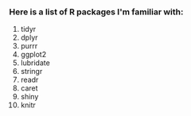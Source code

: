### Here is a list of R packages I'm familiar with:

1. tidyr
2. dplyr
3. purrr
4. ggplot2
5. lubridate
6. stringr
7. readr
8. caret
9. shiny
10. knitr
